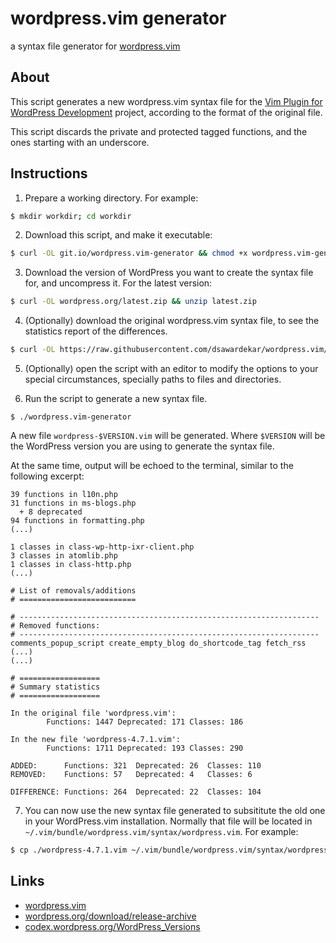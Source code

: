 # wordpress.vim generator

a syntax file generator for [wordpress.vim](https://github.com/dsawardekar/wordpress.vim/)


## About

This script generates a new wordpress.vim syntax file for the
[Vim Plugin for WordPress Development](https://github.com/dsawardekar/wordpress.vim)
project, according to the format of the original file.

This script discards the private and protected tagged functions,
and the ones starting with an underscore.


## Instructions

1. Prepare a working directory. For example:

  ```sh
  $ mkdir workdir; cd workdir
  ```

2. Download this script, and make it executable:

  ```sh
  $ curl -OL git.io/wordpress.vim-generator && chmod +x wordpress.vim-generator
  ```

3. Download the version of WordPress you want to create the syntax
   file for, and uncompress it. For the latest version:

  ```sh
  $ curl -OL wordpress.org/latest.zip && unzip latest.zip
  ```

4. (Optionally) download the original wordpress.vim syntax file,
   to see the statistics report of the differences.

  ```sh
  $ curl -OL https://raw.githubusercontent.com/dsawardekar/wordpress.vim/develop/syntax/wordpress.vim
  ```

5. (Optionally) open the script with an editor to modify the options to your
   special circumstances, specially paths to files and directories.


6. Run the script to generate a new syntax file.

  ```
  $ ./wordpress.vim-generator
  ```

  A new file `wordpress-$VERSION.vim` will be generated. Where `$VERSION` will
  be the WordPress version you are using to generate the syntax file.

  At the same time, output will be echoed to the terminal, similar to the
  following excerpt:

  ```
  39 functions in l10n.php
  31 functions in ms-blogs.php
    + 8 deprecated
  94 functions in formatting.php
  (...)

  1 classes in class-wp-http-ixr-client.php
  3 classes in atomlib.php
  1 classes in class-http.php
  (...)

  # List of removals/additions
  # ==========================

  # -------------------------------------------------------------------
  # Removed functions:
  # -------------------------------------------------------------------
  comments_popup_script create_empty_blog do_shortcode_tag fetch_rss (...)
  (...)

  # ==================
  # Summary statistics
  # ==================

  In the original file 'wordpress.vim':
          Functions: 1447 Deprecated: 171 Classes: 186

  In the new file 'wordpress-4.7.1.vim':
          Functions: 1711 Deprecated: 193 Classes: 290

  ADDED:      Functions: 321  Deprecated: 26  Classes: 110
  REMOVED:    Functions: 57   Deprecated: 4   Classes: 6

  DIFFERENCE: Functions: 264  Deprecated: 22  Classes: 104
  ```

7. You can now use the new syntax file generated to subsititute the old one
  in your WordPress.vim installation. Normally that file will be located in
  `~/.vim/bundle/wordpress.vim/syntax/wordpress.vim`. For example:

  ```sh
  $ cp ./wordpress-4.7.1.vim ~/.vim/bundle/wordpress.vim/syntax/wordpress.vim
  ```


## Links

- [wordpress.vim](https://github.com/dsawardekar/wordpress.vim/)
- [wordpress.org/download/release-archive](https://wordpress.org/download/release-archive/)
- [codex.wordpress.org/WordPress_Versions](https://codex.wordpress.org/WordPress_Versions)

